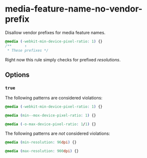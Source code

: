 # media-feature-name-no-vendor-prefix

Disallow vendor prefixes for media feature names.

```css
@media (-webkit-min-device-pixel-ratio: 1) {}
/**      ↑
 * These prefixes */
```

Right now this rule simply checks for prefixed *resolutions*.

## Options

### `true`

The following patterns are considered violations:

```css
@media (-webkit-min-device-pixel-ratio: 1) {}
```

```css
@media (min--mox-device-pixel-ratio: 1) {}
```

```css
@media (-o-max-device-pixel-ratio: 1/1) {}
```

The following patterns are *not* considered violations:

```css
@media (min-resolution: 96dpi) {}
```

```css
@media (max-resolution: 900dpi) {}
```
